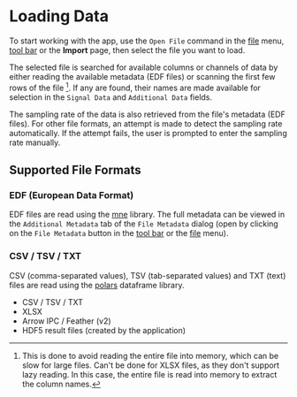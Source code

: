 # Loading Data

To start working with the app, use the `Open File` command in the [file](../ui_components/menu_bar.md) menu, [tool bar](../ui_components/tool_bar.md) or the **Import** page, then select the file you want to load.

The selected file is searched for available columns or channels of data by either reading the available metadata (EDF files) or scanning the first few rows of the file [^1]. If any are found, their names are made available for selection in the `Signal Data` and `Additional Data` fields.

The sampling rate of the data is also retrieved from the file's metadata (EDF files). For other file formats, an attempt is made to detect the sampling rate automatically. If the attempt fails, the user is prompted to enter the sampling rate manually.

[^1]: This is done to avoid reading the entire file into memory, which can be slow for large files. Can't be done for XLSX files, as they don't support lazy reading. In this case, the entire file is read into memory to extract the column names.

## Supported File Formats

### EDF (European Data Format)

EDF files are read using the [mne](https://mne.tools/stable/index.html) library. The full metadata can be viewed in the `Additional Metadata` tab of the `File Metadata` dialog (open by clicking on the `File Metadata` button in the [tool bar](../ui_components/tool_bar.md) or the [file](../ui_components/menu_bar.md) menu).

### CSV / TSV / TXT

CSV (comma-separated values), TSV (tab-separated values) and TXT (text) files are read using the [polars](https://pola.rs/) dataframe library. 


- CSV / TSV / TXT
- XLSX
- Arrow IPC / Feather (v2)
- HDF5 result files (created by the application)
